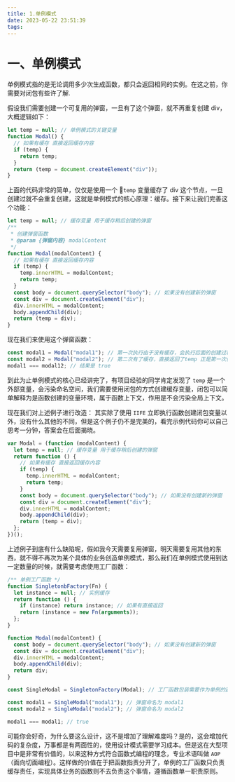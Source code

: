 ```yaml
---
title: 1.单例模式
date: 2023-05-22 23:51:39
tags:
---
```


# 一、单例模式
单例模式指的是无论调用多少次生成函数，都只会返回相同的实例。在这之前，你需要对闭包有些许了解.

假设我们需要创建一个可复用的弹窗，一旦有了这个弹窗，就不再重复创建 div，大概逻辑如下：

```js
let temp = null; // 单例模式的关键变量
function Modal() {
  // 如果有缓存 直接返回缓存内容
  if (temp) {
    return temp;
  }
  return (temp = document.createElement("div"));
}
```

上面的代码非常的简单，仅仅是使用一个 `temp` 变量缓存了 div 这个节点，一旦创建过就不会重复创建，这就是单例模式的核心原理：缓存。接下来让我们完善这个功能：

```js
let temp = null; // 缓存变量 用于缓存稍后创建的弹窗
/**
 * 创建弹窗函数
 * @param {弹窗内容} modalContent
 */
function Modal(modalContent) {
  // 如果有缓存 直接返回缓存内容
  if (temp) {
    temp.innerHTML = modalContent;
    return temp;
  }
  const body = document.querySelector("body"); // 如果没有创建新的弹窗
  const div = document.createElement("div");
  div.innerHTML = modalContent;
  body.appendChild(div);
  return (temp = div);
}
```

现在我们来使用这个弹窗函数：

```js
const modal1 = Modal("modal1"); // 第一次执行由于没有缓存，会执行后面的创建过程
const modal2 = Modal("modal2"); // 第二次有了缓存，直接返回了temp 正是第一次创建好的temp
modal1 === modal12; // 结果是 true
```

到此为止单例模式的核心已经讲完了，有项目经验的同学肯定发现了 `temp` 是一个外部变量，会污染命名空间，我们需要使用闭包的方式创建缓存变量，闭包可以简单解释为是函数创建的变量环境，属于函数上下文，作用是不会污染全局上下文。

现在我们对上述例子进行改造：
其实除了使用 `IIFE` 立即执行函数创建闭包变量以外，没有什么其他的不同，但是这个例子仍不是完美的，看完示例代码你可以自己思考一分钟，答案会在后面揭晓。

```js
var Modal = (function (modalContent) {
  let temp = null; // 缓存变量 用于缓存稍后创建的弹窗
  return function () {
    // 如果有缓存 直接返回缓存内容
    if (temp) {
      temp.innerHTML = modalContent;
      return temp;
    }
    const body = document.querySelector("body"); // 如果没有创建新的弹窗
    const div = document.createElement("div");
    div.innerHTML = modalContent;
    body.appendChild(div);
    return (temp = div);
  };
})();
```

上述例子到底有什么缺陷呢，假如我今天需要复用弹窗，明天需要复用其他的东西，就不得不再次为某个具体的业务创造单例模式，那么我们在单例模式使用到达一定数量的时候，就需要考虑使用工厂函数：

```js
/** 单例工厂函数 */
function SingletonbFactory(Fn) {
  let instance = null; // 实例缓存
  return function () {
    if (instance) return instance; // 如果有直接返回
    return (instance = new Fn(arguments));
  };
}

function Modal(modalContent) {
  const body = document.querySelector("body"); // 如果没有创建新的弹窗
  const div = document.createElement("div");
  div.innerHTML = modalContent;
  body.appendChild(div);
  return div;
}

const SingleModal = SingletonFactory(Modal); // 工厂函数包装需要作为单例的函数

const modal1 = SingleModal("modal1"); // 弹窗命名为 modal1
const modal2 = SingleModal("modal2"); // 弹窗命名为 modal2

modal1 === modal1; // true
```

可能你会好奇，为什么要这么设计，这不是增加了理解难度吗？是的，这会增加代码的复杂度，万事都是有两面性的，使用设计模式需要学习成本。但是这在大型项目中是非常有价值的，以来这种方式符合函数式编程的理念，专业术语叫做 `AOP` （面向切面编程）。这样做的价值在于把函数指责分开了，单例的工厂函数只负责缓存责任，实现具体业务的函数则不去负责这个事情，遵循函数单一职责原则。
